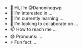 - 👋 Hi, I’m @Danoninoqwp
- 👀 I’m interested in ...
- 🌱 I’m currently learning ...
- 💞️ I’m looking to collaborate on ...
- 📫 How to reach me ...
- 😄 Pronouns: ...
- ⚡ Fun fact: ...

<!---
Danoninoqwp/Danoninoqwp is a ✨ special uwu ✨ repository because its `README.md` (this file) appears on your GitHub profile.
You can click the Preview link to take a look at your changes.
--->
